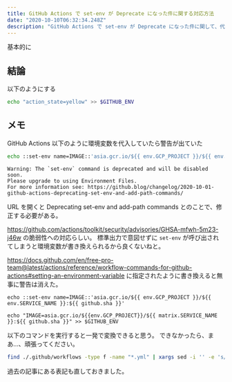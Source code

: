 ```yaml
---
title: GitHub Actions で set-env が Deprecate になった件に関する対応方法
date: "2020-10-10T06:32:34.248Z"
description: "GitHub Actions で set-env が Deprecate になった件に関して、代替手段を紹介します"
---
```


基本的に

## 結論

以下のようにする

```sh
echo "action_state=yellow" >> $GITHUB_ENV
```

## メモ

GitHub Actions 以下のように環境変数を代入していたら警告が出ていた

```sh
echo ::set-env name=IMAGE::'asia.gcr.io/${{ env.GCP_PROJECT }}/${{ env.SERVICE_NAME }}:${{ github.sha }}'
```

```
Warning: The `set-env` command is deprecated and will be disabled soon.
Please upgrade to using Environment Files.
For more information see: https://github.blog/changelog/2020-10-01-github-actions-deprecating-set-env-and-add-path-commands/
```

URL を開くと Deprecating set-env and add-path commands とのことで、修正する必要がある。

https://github.com/actions/toolkit/security/advisories/GHSA-mfwh-5m23-j46w
の脆弱性への対応らしい。
標準出力で意図せずに `set-env` が呼び出されてしまうと環境変数が書き換えられるから良くないねと。

https://docs.github.com/en/free-pro-team@latest/actions/reference/workflow-commands-for-github-actions#setting-an-environment-variable
に指定されたように書き換えると無事に警告は消えた。

```sh:title=before
echo ::set-env name=IMAGE::'asia.gcr.io/${{ env.GCP_PROJECT }}/${{ env.SERVICE_NAME }}:${{ github.sha }}'
```

```sh:title=after
echo "IMAGE=asia.gcr.io/${{env.GCP_PROJECT}}/${{ matrix.SERVICE_NAME }}:${{ github.sha }}" >> $GITHUB_ENV
```

以下のコマンドを実行すると一発で変換できると思う。
できなかったら、まあ…、頑張ってください。

```sh
find ./.github/workflows -type f -name "*.yml" | xargs sed -i '' -e 's/echo ::set-env name=\(.*\)::['\'']\(.*\)['\'']$/echo "\1=\2" >> $GITHUB_ENV/'
```

過去の記事にある表記も直しておきました。
